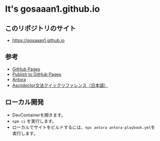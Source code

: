 # It's gosaaan1.github.io

## このリポジトリのサイト

- https://gosaaan1.github.io

## 参考

- [GitHub Pages](https://docs.github.com/ja/pages)
- [Publish to GitHub Pages](https://docs.antora.org/antora/latest/publish-to-github-pages/)
- [Antora](https://antora.org)
- [Asciidoctor文法クイックリファレンス（日本語）](https://takumon.github.io/asciidoc-syntax-quick-reference-japanese-translation/)

## ローカル開発

- DevContainerを開きます。
- `npm ci` を実行します。
- ローカルでサイトをビルドするには、`npx antora antora-playbook.yml`を実行します。
